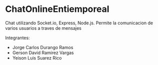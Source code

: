 # ChatOnlineEntiemporeal
Chat utilizando Socket.io, Express, Node.js. Permite la comunicacion de varios usuarios a traves de mensajes 

Integrantes:

- Jorge Carlos Durango Ramos 
- Gerson David Ramirez Vargas
- Yeison Luis Suarez Rico 

